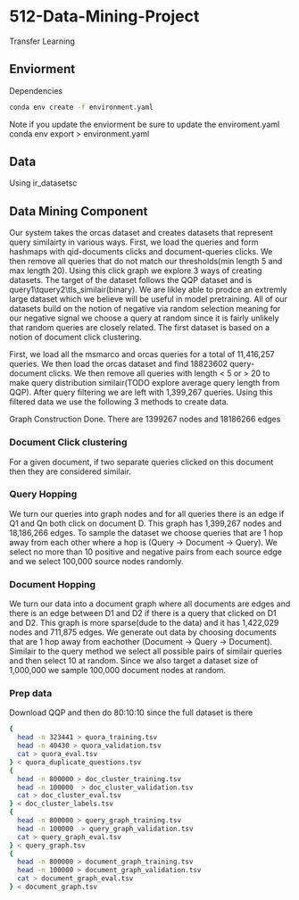# 512-Data-Mining-Project
Transfer Learning

## Enviorment 
Dependencies
```bash
conda env create -f environment.yaml
```

Note if you update the enviorment be sure to update the enviroment.yaml
conda env export > environment.yaml


## Data
Using ir_datasetsc



## Data Mining Component
Our system takes the orcas dataset and creates datasets that represent query similairty in various ways. 
First, we load the queries and form hashmaps with qid-documents clicks and document-queries clicks.
We then remove all queries that do not match our thresholds(min length 5 and max length 20). 
Using this click graph we explore 3 ways of creating datasets. The target of the dataset follows the QQP dataset and is query1\tquery2\tIs_similair(binary). We are likley able to prodce an extremly large dataset which we believe will be useful in model pretraining. All of our datasets build on the notion of negative via random selection meaning for our negative signal we choose a query at random since it is fairly unlikely that random queries are closely related.
The first dataset is based on a notion of document click clustering. 

First, we load all the msmarco and orcas queries for a total of 11,416,257 queries. We then load the orcas dataset and find 18823602 query-document clicks. We then remove all queries with length < 5 or > 20 to make query distribution similair(TODO explore average query length from QQP). After query filtering we are left with 1,399,267 queries. Using this filtered data we use the following 3 methods to create data.

Graph Construction Done. There are 1399267 nodes and 18186266 edges
### Document Click clustering
For a given document, if two separate queries clicked on this document then they are considered similair. 
### Query Hopping
We turn our queries into graph nodes and for all queries there is an edge if Q1 and Qn both click on document D. This graph has 1,399,267 nodes and 18,186,266 edges. To sample the dataset we choose queries that are 1 hop away from each other where a hop is (Query -> Document -> Query). We select no more than 10 positive and negative pairs from each source edge and we select 100,000 source nodes randomly. 
### Document Hopping
We turn our data into a document graph where all documents are edges and there is an edge between D1 and D2 if there is a query that clicked on D1 and D2. This graph is more sparse(dude to the data) and it has 1,422,029 nodes and 711,875 edges. We generate out data by choosing documents that are 1 hop away from eachother (Document -> Query -> Document). Similair to the query method we select all possible pairs of similair queries and then select 10 at random. Since we also target a dataset size of 1,000,000 we sample 100,000 document nodes at random. 


### Prep data
Download QQP and then do 80:10:10 since the full dataset is there
```bash
{
  head -n 323441 > quora_training.tsv
  head -n 40430 > quora_validation.tsv
  cat > quora_eval.tsv
} < quora_duplicate_questions.tsv
{
  head -n 800000 > doc_cluster_training.tsv
  head -n 100000  > doc_cluster_validation.tsv
  cat > doc_cluster_eval.tsv
} < doc_cluster_labels.tsv
{
  head -n 800000 > query_graph_training.tsv
  head -n 100000  > query_graph_validation.tsv
  cat > query_graph_eval.tsv
} < query_graph.tsv
{
  head -n 800000 > document_graph_training.tsv
  head -n 100000 > document_graph_validation.tsv
  cat > document_graph_eval.tsv
} < document_graph.tsv
```
